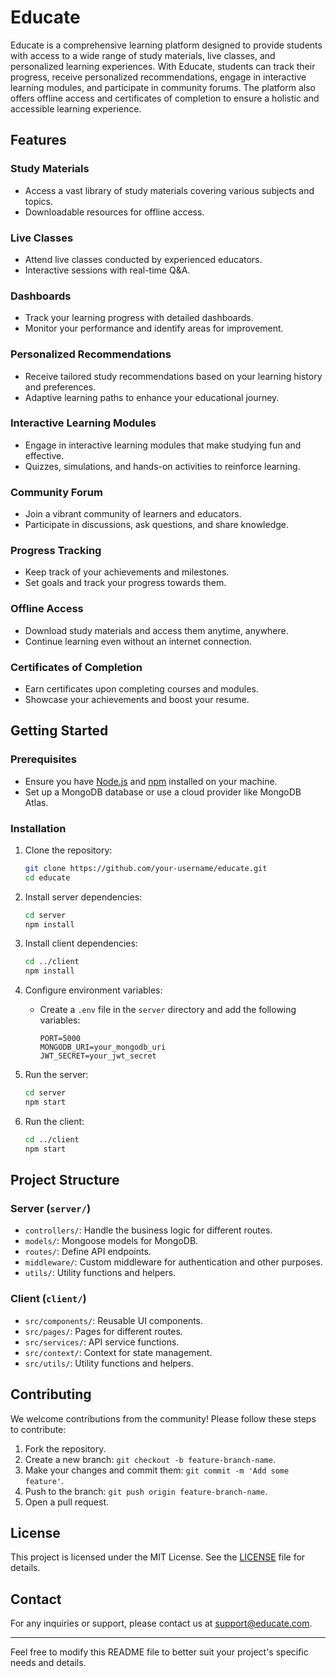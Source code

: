# Educate

Educate is a comprehensive learning platform designed to provide students with access to a wide range of study materials, live classes, and personalized learning experiences. With Educate, students can track their progress, receive personalized recommendations, engage in interactive learning modules, and participate in community forums. The platform also offers offline access and certificates of completion to ensure a holistic and accessible learning experience.

## Features

### Study Materials
- Access a vast library of study materials covering various subjects and topics.
- Downloadable resources for offline access.

### Live Classes
- Attend live classes conducted by experienced educators.
- Interactive sessions with real-time Q&A.

### Dashboards
- Track your learning progress with detailed dashboards.
- Monitor your performance and identify areas for improvement.

### Personalized Recommendations
- Receive tailored study recommendations based on your learning history and preferences.
- Adaptive learning paths to enhance your educational journey.

### Interactive Learning Modules
- Engage in interactive learning modules that make studying fun and effective.
- Quizzes, simulations, and hands-on activities to reinforce learning.

### Community Forum
- Join a vibrant community of learners and educators.
- Participate in discussions, ask questions, and share knowledge.

### Progress Tracking
- Keep track of your achievements and milestones.
- Set goals and track your progress towards them.

### Offline Access
- Download study materials and access them anytime, anywhere.
- Continue learning even without an internet connection.

### Certificates of Completion
- Earn certificates upon completing courses and modules.
- Showcase your achievements and boost your resume.

## Getting Started

### Prerequisites
- Ensure you have [Node.js](https://nodejs.org/en/download/) and [npm](https://www.npmjs.com/get-npm) installed on your machine.
- Set up a MongoDB database or use a cloud provider like MongoDB Atlas.

### Installation

1. Clone the repository:
   ```bash
   git clone https://github.com/your-username/educate.git
   cd educate
   ```

2. Install server dependencies:
   ```bash
   cd server
   npm install
   ```

3. Install client dependencies:
   ```bash
   cd ../client
   npm install
   ```

4. Configure environment variables:
   - Create a `.env` file in the `server` directory and add the following variables:
     ```plaintext
     PORT=5000
     MONGODB_URI=your_mongodb_uri
     JWT_SECRET=your_jwt_secret
     ```

5. Run the server:
   ```bash
   cd server
   npm start
   ```

6. Run the client:
   ```bash
   cd ../client
   npm start
   ```

## Project Structure

### Server (`server/`)

- `controllers/`: Handle the business logic for different routes.
- `models/`: Mongoose models for MongoDB.
- `routes/`: Define API endpoints.
- `middleware/`: Custom middleware for authentication and other purposes.
- `utils/`: Utility functions and helpers.

### Client (`client/`)

- `src/components/`: Reusable UI components.
- `src/pages/`: Pages for different routes.
- `src/services/`: API service functions.
- `src/context/`: Context for state management.
- `src/utils/`: Utility functions and helpers.

## Contributing

We welcome contributions from the community! Please follow these steps to contribute:

1. Fork the repository.
2. Create a new branch: `git checkout -b feature-branch-name`.
3. Make your changes and commit them: `git commit -m 'Add some feature'`.
4. Push to the branch: `git push origin feature-branch-name`.
5. Open a pull request.

## License

This project is licensed under the MIT License. See the [LICENSE](LICENSE) file for details.

## Contact

For any inquiries or support, please contact us at [support@educate.com](mailto:support@educate.com).

---

Feel free to modify this README file to better suit your project's specific needs and details.